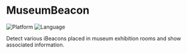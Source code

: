 
# MuseumBeacon
<p align="left">
  <img alt="Platform" src="https://img.shields.io/badge/iOS-38761d?style=for-the-badge&style=plastic"/>
  <img alt="Language" src="https://img.shields.io/badge/Swift-f75c25?style=for-the-badge&logo=swift&logoColor=white&style=plastic"/>
</p>


Detect various iBeacons placed in museum exhibition rooms and show associated information.













